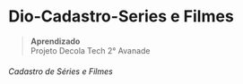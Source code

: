 # Dio-Cadastro-Series e Filmes
>**Aprendizado**<br />
Projeto Decola Tech 2° Avanade

###### Cadastro de Séries e Filmes

